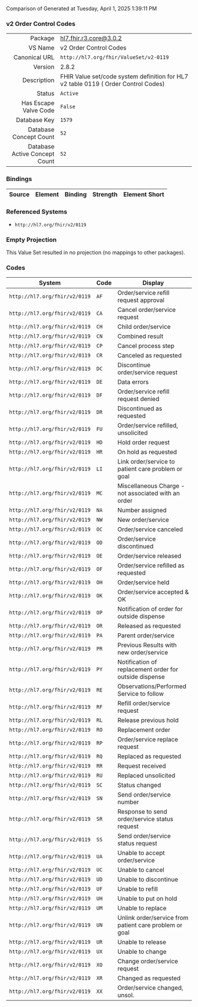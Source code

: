 Comparison of 
Generated at Tuesday, April 1, 2025 1:39:11 PM

### v2 Order Control Codes

|      |     |
| ---: | --- |
| Package | hl7.fhir.r3.core@3.0.2 |
| VS Name | v2 Order Control Codes |
| Canonical URL | `http://hl7.org/fhir/ValueSet/v2-0119` |
| Version | 2.8.2 |
| Description | FHIR Value set/code system definition for HL7 v2 table 0119 ( Order Control Codes) |
| Status | `Active` |
| Has Escape Valve Code | `False` |
| Database Key | `1579` |
| Database Concept Count | `52` |
| Database Active Concept Count | `52` |
### Bindings

| Source | Element | Binding | Strength | Element Short |
| ------ | ------- | ------- | -------- | ------------- |

### Referenced Systems

* `http://hl7.org/fhir/v2/0119`
### Empty Projection

This Value Set resulted in no projection (no mappings to other packages).

### Codes

| System | Code | Display |
| ------ | ---- | ------- |
| `http://hl7.org/fhir/v2/0119` | `AF` | Order/service refill request approval |
| `http://hl7.org/fhir/v2/0119` | `CA` | Cancel order/service request |
| `http://hl7.org/fhir/v2/0119` | `CH` | Child order/service |
| `http://hl7.org/fhir/v2/0119` | `CN` | Combined result |
| `http://hl7.org/fhir/v2/0119` | `CP` | Cancel process step |
| `http://hl7.org/fhir/v2/0119` | `CR` | Canceled as requested |
| `http://hl7.org/fhir/v2/0119` | `DC` | Discontinue order/service request |
| `http://hl7.org/fhir/v2/0119` | `DE` | Data errors |
| `http://hl7.org/fhir/v2/0119` | `DF` | Order/service refill request denied |
| `http://hl7.org/fhir/v2/0119` | `DR` | Discontinued as requested |
| `http://hl7.org/fhir/v2/0119` | `FU` | Order/service refilled, unsolicited |
| `http://hl7.org/fhir/v2/0119` | `HD` | Hold order request |
| `http://hl7.org/fhir/v2/0119` | `HR` | On hold as requested |
| `http://hl7.org/fhir/v2/0119` | `LI` | Link order/service to patient care problem or goal |
| `http://hl7.org/fhir/v2/0119` | `MC` | Miscellaneous Charge - not associated with an order |
| `http://hl7.org/fhir/v2/0119` | `NA` | Number assigned |
| `http://hl7.org/fhir/v2/0119` | `NW` | New order/service |
| `http://hl7.org/fhir/v2/0119` | `OC` | Order/service canceled |
| `http://hl7.org/fhir/v2/0119` | `OD` | Order/service discontinued |
| `http://hl7.org/fhir/v2/0119` | `OE` | Order/service released |
| `http://hl7.org/fhir/v2/0119` | `OF` | Order/service refilled as requested |
| `http://hl7.org/fhir/v2/0119` | `OH` | Order/service held |
| `http://hl7.org/fhir/v2/0119` | `OK` | Order/service accepted & OK |
| `http://hl7.org/fhir/v2/0119` | `OP` | Notification of order for outside dispense |
| `http://hl7.org/fhir/v2/0119` | `OR` | Released as requested |
| `http://hl7.org/fhir/v2/0119` | `PA` | Parent order/service |
| `http://hl7.org/fhir/v2/0119` | `PR` | Previous Results with new order/service |
| `http://hl7.org/fhir/v2/0119` | `PY` | Notification of replacement order for outside dispense |
| `http://hl7.org/fhir/v2/0119` | `RE` | Observations/Performed Service to follow |
| `http://hl7.org/fhir/v2/0119` | `RF` | Refill order/service request |
| `http://hl7.org/fhir/v2/0119` | `RL` | Release previous hold |
| `http://hl7.org/fhir/v2/0119` | `RO` | Replacement order |
| `http://hl7.org/fhir/v2/0119` | `RP` | Order/service replace request |
| `http://hl7.org/fhir/v2/0119` | `RQ` | Replaced as requested |
| `http://hl7.org/fhir/v2/0119` | `RR` | Request received |
| `http://hl7.org/fhir/v2/0119` | `RU` | Replaced unsolicited |
| `http://hl7.org/fhir/v2/0119` | `SC` | Status changed |
| `http://hl7.org/fhir/v2/0119` | `SN` | Send order/service number |
| `http://hl7.org/fhir/v2/0119` | `SR` | Response to send order/service status request |
| `http://hl7.org/fhir/v2/0119` | `SS` | Send order/service status request |
| `http://hl7.org/fhir/v2/0119` | `UA` | Unable to accept order/service |
| `http://hl7.org/fhir/v2/0119` | `UC` | Unable to cancel |
| `http://hl7.org/fhir/v2/0119` | `UD` | Unable to discontinue |
| `http://hl7.org/fhir/v2/0119` | `UF` | Unable to refill |
| `http://hl7.org/fhir/v2/0119` | `UH` | Unable to put on hold |
| `http://hl7.org/fhir/v2/0119` | `UM` | Unable to replace |
| `http://hl7.org/fhir/v2/0119` | `UN` | Unlink order/service from patient care problem or goal |
| `http://hl7.org/fhir/v2/0119` | `UR` | Unable to release |
| `http://hl7.org/fhir/v2/0119` | `UX` | Unable to change |
| `http://hl7.org/fhir/v2/0119` | `XO` | Change order/service request |
| `http://hl7.org/fhir/v2/0119` | `XR` | Changed as requested |
| `http://hl7.org/fhir/v2/0119` | `XX` | Order/service changed, unsol. |
